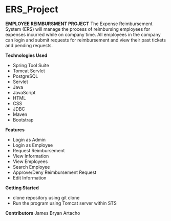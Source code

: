 # ERS_Project
**EMPLOYEE REIMBURSMENT PROJECT**
The Expense Reimbursement System (ERS) will manage the process of reimbursing employees for expenses incurred while on company time. All employees in the company can login and submit requests for reimbursement and view their past tickets and pending requests.

**Technologies Used**
* Spring Tool Suite
* Tomcat Servlet
* PostgreSQL
* Servlet
* Java
* JavaScript
* HTML
* CSS
* JDBC
* Maven
* Bootstrap

**Features**
* Login as Admin
* Login as Employee
* Request Reimbursement
* View Information
* View Employees
* Search Employee
* Approve/Deny Reimbursement Request
* Edit Information

**Getting Started**
* clone repository using git clone 
* Run the program using Tomcat server within STS

**Contributors**
James Bryan Artacho

